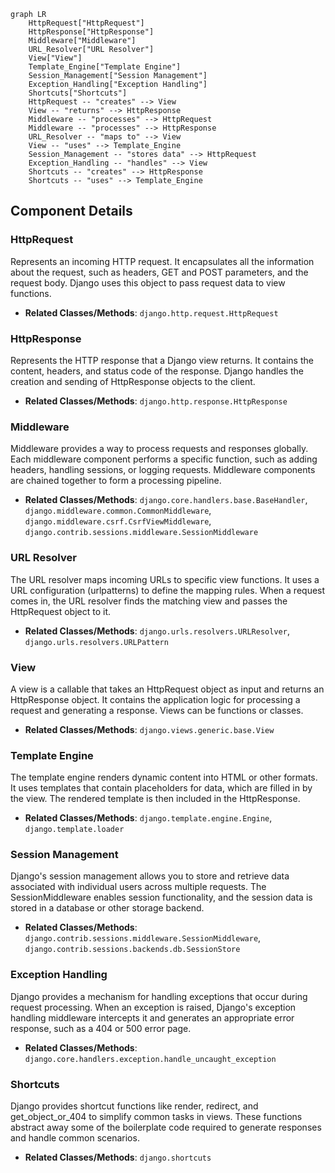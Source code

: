 ```mermaid
graph LR
    HttpRequest["HttpRequest"]
    HttpResponse["HttpResponse"]
    Middleware["Middleware"]
    URL_Resolver["URL Resolver"]
    View["View"]
    Template_Engine["Template Engine"]
    Session_Management["Session Management"]
    Exception_Handling["Exception Handling"]
    Shortcuts["Shortcuts"]
    HttpRequest -- "creates" --> View
    View -- "returns" --> HttpResponse
    Middleware -- "processes" --> HttpRequest
    Middleware -- "processes" --> HttpResponse
    URL_Resolver -- "maps to" --> View
    View -- "uses" --> Template_Engine
    Session_Management -- "stores data" --> HttpRequest
    Exception_Handling -- "handles" --> View
    Shortcuts -- "creates" --> HttpResponse
    Shortcuts -- "uses" --> Template_Engine
```

## Component Details

### HttpRequest
Represents an incoming HTTP request. It encapsulates all the information about the request, such as headers, GET and POST parameters, and the request body. Django uses this object to pass request data to view functions.
- **Related Classes/Methods**: `django.http.request.HttpRequest`

### HttpResponse
Represents the HTTP response that a Django view returns. It contains the content, headers, and status code of the response. Django handles the creation and sending of HttpResponse objects to the client.
- **Related Classes/Methods**: `django.http.response.HttpResponse`

### Middleware
Middleware provides a way to process requests and responses globally. Each middleware component performs a specific function, such as adding headers, handling sessions, or logging requests. Middleware components are chained together to form a processing pipeline.
- **Related Classes/Methods**: `django.core.handlers.base.BaseHandler`, `django.middleware.common.CommonMiddleware`, `django.middleware.csrf.CsrfViewMiddleware`, `django.contrib.sessions.middleware.SessionMiddleware`

### URL Resolver
The URL resolver maps incoming URLs to specific view functions. It uses a URL configuration (urlpatterns) to define the mapping rules. When a request comes in, the URL resolver finds the matching view and passes the HttpRequest object to it.
- **Related Classes/Methods**: `django.urls.resolvers.URLResolver`, `django.urls.resolvers.URLPattern`

### View
A view is a callable that takes an HttpRequest object as input and returns an HttpResponse object. It contains the application logic for processing a request and generating a response. Views can be functions or classes.
- **Related Classes/Methods**: `django.views.generic.base.View`

### Template Engine
The template engine renders dynamic content into HTML or other formats. It uses templates that contain placeholders for data, which are filled in by the view. The rendered template is then included in the HttpResponse.
- **Related Classes/Methods**: `django.template.engine.Engine`, `django.template.loader`

### Session Management
Django's session management allows you to store and retrieve data associated with individual users across multiple requests. The SessionMiddleware enables session functionality, and the session data is stored in a database or other storage backend.
- **Related Classes/Methods**: `django.contrib.sessions.middleware.SessionMiddleware`, `django.contrib.sessions.backends.db.SessionStore`

### Exception Handling
Django provides a mechanism for handling exceptions that occur during request processing. When an exception is raised, Django's exception handling middleware intercepts it and generates an appropriate error response, such as a 404 or 500 error page.
- **Related Classes/Methods**: `django.core.handlers.exception.handle_uncaught_exception`

### Shortcuts
Django provides shortcut functions like render, redirect, and get_object_or_404 to simplify common tasks in views. These functions abstract away some of the boilerplate code required to generate responses and handle common scenarios.
- **Related Classes/Methods**: `django.shortcuts`
